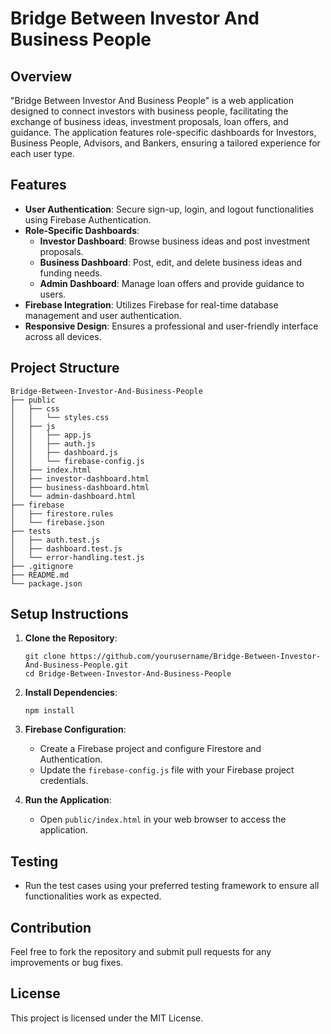 # Bridge Between Investor And Business People

## Overview
"Bridge Between Investor And Business People" is a web application designed to connect investors with business people, facilitating the exchange of business ideas, investment proposals, loan offers, and guidance. The application features role-specific dashboards for Investors, Business People, Advisors, and Bankers, ensuring a tailored experience for each user type.

## Features
- **User Authentication**: Secure sign-up, login, and logout functionalities using Firebase Authentication.
- **Role-Specific Dashboards**:
  - **Investor Dashboard**: Browse business ideas and post investment proposals.
  - **Business Dashboard**: Post, edit, and delete business ideas and funding needs.
  - **Admin Dashboard**: Manage loan offers and provide guidance to users.
- **Firebase Integration**: Utilizes Firebase for real-time database management and user authentication.
- **Responsive Design**: Ensures a professional and user-friendly interface across all devices.

## Project Structure
```
Bridge-Between-Investor-And-Business-People
├── public
│   ├── css
│   │   └── styles.css
│   ├── js
│   │   ├── app.js
│   │   ├── auth.js
│   │   ├── dashboard.js
│   │   └── firebase-config.js
│   ├── index.html
│   ├── investor-dashboard.html
│   ├── business-dashboard.html
│   └── admin-dashboard.html
├── firebase
│   ├── firestore.rules
│   └── firebase.json
├── tests
│   ├── auth.test.js
│   ├── dashboard.test.js
│   └── error-handling.test.js
├── .gitignore
├── README.md
└── package.json
```

## Setup Instructions
1. **Clone the Repository**: 
   ```
   git clone https://github.com/yourusername/Bridge-Between-Investor-And-Business-People.git
   cd Bridge-Between-Investor-And-Business-People
   ```

2. **Install Dependencies**: 
   ```
   npm install
   ```

3. **Firebase Configuration**: 
   - Create a Firebase project and configure Firestore and Authentication.
   - Update the `firebase-config.js` file with your Firebase project credentials.

4. **Run the Application**: 
   - Open `public/index.html` in your web browser to access the application.

## Testing
- Run the test cases using your preferred testing framework to ensure all functionalities work as expected.

## Contribution
Feel free to fork the repository and submit pull requests for any improvements or bug fixes.

## License
This project is licensed under the MIT License.